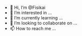 - 👋 Hi, I’m @Fisikai
- 👀 I’m interested in ...
- 🌱 I’m currently learning ...
- 💞️ I’m looking to collaborate on ...
- 📫 How to reach me ...

<!---
Fisikai/Fisikai is a ✨ special ✨ repository because its `README.md` (this file) appears on your GitHub profile.
You can click the Preview link to take a look at your changes.
--->
